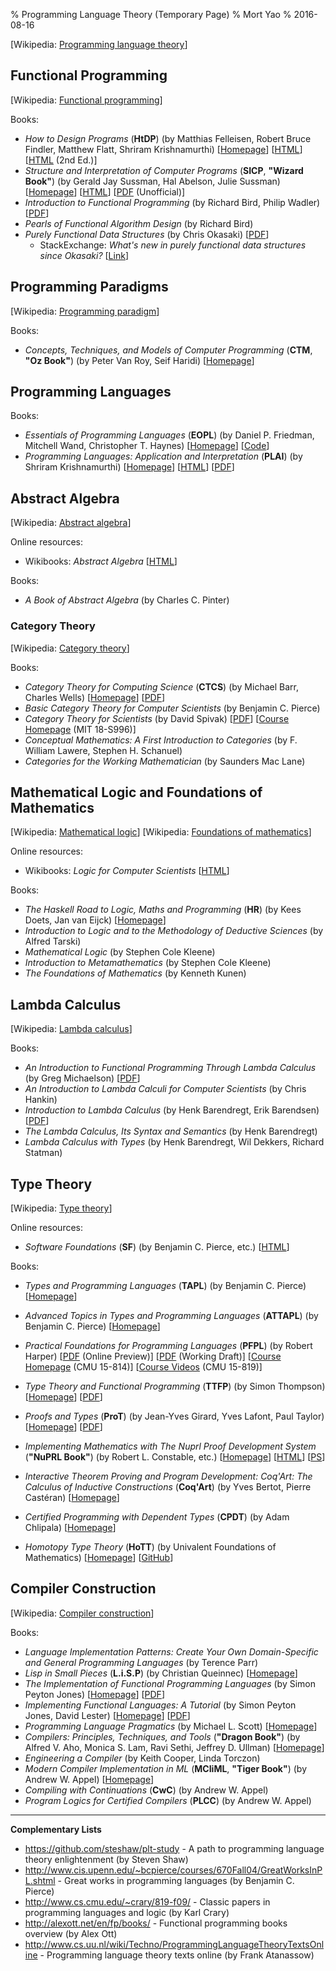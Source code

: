 % Programming Language Theory (Temporary Page)
% Mort Yao
% 2016-08-16

[Wikipedia: [Programming language theory](https://en.wikipedia.org/wiki/Programming_language_theory)]

## Functional Programming

[Wikipedia: [Functional programming](https://en.wikipedia.org/wiki/Functional_programming)]

Books:

* *How to Design Programs* (**HtDP**) (by Matthias Felleisen, Robert Bruce Findler, Matthew Flatt, Shriram Krishnamurthi) [[Homepage](http://htdp.org/)] [[HTML](http://htdp.org/2003-09-26/Book/)] [[HTML](http://www.ccs.neu.edu/home/matthias/HtDP2e/) (2nd Ed.)]
* *Structure and Interpretation of Computer Programs* (**SICP**, **"Wizard Book"**) (by Gerald Jay Sussman, Hal Abelson, Julie Sussman) [[Homepage](http://mitpress.mit.edu/sicp/)] [[HTML](http://mitpress.mit.edu/sicp/full-text/book/book.html)] [[PDF](https://github.com/sarabander/sicp-pdf/blob/master/sicp.pdf?raw=true) (Unofficial)]
* *Introduction to Functional Programming* (by Richard Bird, Philip Wadler) [[PDF](http://www.nlda-tw.nl/janmartin/vakken/TFIT/Extra%20materiaal/Bird_Wadler.%20Introduction%20to%20Functional%20Programming.1ed.pdf)]
* *Pearls of Functional Algorithm Design* (by Richard Bird)
* *Purely Functional Data Structures* (by Chris Okasaki) [[PDF](http://www.cs.cmu.edu/~rwh/theses/okasaki.pdf)]
    * StackExchange: *What's new in purely functional data structures since Okasaki?* [[Link](http://cstheory.stackexchange.com/questions/1539/whats-new-in-purely-functional-data-structures-since-okasaki)]

## Programming Paradigms

[Wikipedia: [Programming paradigm](https://en.wikipedia.org/wiki/Programming_paradigm)]

Books:

* *Concepts, Techniques, and Models of Computer Programming* (**CTM**, **"Oz Book"**) (by Peter Van Roy, Seif Haridi) [[Homepage](http://www.info.ucl.ac.be/~pvr/book.html)]

## Programming Languages

Books:

* *Essentials of Programming Languages* (**EOPL**) (by Daniel P. Friedman, Mitchell Wand, Christopher T. Haynes) [[Homepage](http://www.eopl3.com/)] [[Code](https://github.com/mwand/eopl3)]
* *Programming Languages: Application and Interpretation* (**PLAI**) (by Shriram Krishnamurthi) [[Homepage](http://cs.brown.edu/~sk/Publications/Books/ProgLangs/)] [[HTML](http://cs.brown.edu/courses/cs173/2012/book/)] [[PDF](http://www.cs.brown.edu/courses/cs173/2012/book/book.pdf)]

## Abstract Algebra

[Wikipedia: [Abstract algebra](https://en.wikipedia.org/wiki/Abstract_algebra)]

Online resources:

* Wikibooks: *Abstract Algebra* [[HTML](https://en.wikibooks.org/wiki/Abstract_Algebra)]

Books:

* *A Book of Abstract Algebra* (by Charles C. Pinter)

### Category Theory

[Wikipedia: [Category theory](https://en.wikipedia.org/wiki/Category_theory)]

Books:

* *Category Theory for Computing Science* (**CTCS**) (by Michael Barr, Charles Wells) [[Homepage](http://www.tac.mta.ca/tac/reprints/articles/22/tr22abs.html)] [[PDF](http://www.tac.mta.ca/tac/reprints/articles/22/tr22.pdf)]
* *Basic Category Theory for Computer Scientists* (by Benjamin C. Pierce)
* *Category Theory for Scientists* (by David Spivak) [[PDF](http://math.mit.edu/~dspivak/CT4S.pdf)] [[Course Homepage](http://math.mit.edu/~dspivak/teaching/sp13/) (MIT 18-S996)]
* *Conceptual Mathematics: A First Introduction to Categories* (by F. William Lawere, Stephen H. Schanuel)
* *Categories for the Working Mathematician* (by Saunders Mac Lane)

## Mathematical Logic and Foundations of Mathematics

[Wikipedia: [Mathematical logic](https://en.wikipedia.org/wiki/Mathematical_logic)] [Wikipedia: [Foundations of mathematics](https://en.wikipedia.org/wiki/Foundations_of_mathematics)]

Online resources:

* Wikibooks: *Logic for Computer Scientists* [[HTML](https://en.wikibooks.org/wiki/Logic_for_Computer_Scientists)]

Books:

* *The Haskell Road to Logic, Maths and Programming* (**HR**) (by Kees Doets, Jan van Eijck) [[Homepage](http://homepages.cwi.nl/~jve/HR/)]
* *Introduction to Logic and to the Methodology of Deductive Sciences* (by Alfred Tarski)
* *Mathematical Logic* (by Stephen Cole Kleene)
* *Introduction to Metamathematics* (by Stephen Cole Kleene)
* *The Foundations of Mathematics* (by Kenneth Kunen)

## Lambda Calculus

[Wikipedia: [Lambda calculus](https://en.wikipedia.org/wiki/Lambda_calculus)]

Books:

* *An Introduction to Functional Programming Through Lambda Calculus* (by Greg Michaelson) [[PDF](http://www.cs.rochester.edu/~brown/173/readings/LCBook.pdf)]
* *An Introduction to Lambda Calculi for Computer Scientists* (by Chris Hankin)
* *Introduction to Lambda Calculus* (by Henk Barendregt, Erik Barendsen) [[PDF](http://www.cse.chalmers.se/research/group/logic/TypesSS05/Extra/geuvers.pdf)]
* *The Lambda Calculus, Its Syntax and Semantics* (by Henk Barendregt)
* *Lambda Calculus with Types* (by Henk Barendregt, Wil Dekkers, Richard Statman)

## Type Theory

[Wikipedia: [Type theory](https://en.wikipedia.org/wiki/Type_theory)]

Online resources:

* *Software Foundations* (**SF**) (by Benjamin C. Pierce, etc.) [[HTML](http://www.cis.upenn.edu/~bcpierce/sf/)]

Books:

* *Types and Programming Languages* (**TAPL**) (by Benjamin C. Pierce) [[Homepage](http://www.cis.upenn.edu/~bcpierce/tapl/)]
* *Advanced Topics in Types and Programming Languages* (**ATTAPL**) (by Benjamin C. Pierce) [[Homepage](http://www.cis.upenn.edu/~bcpierce/attapl/)]
* *Practical Foundations for Programming Languages* (**PFPL**) (by Robert Harper) [[PDF](http://www.cs.cmu.edu/~rwh/plbook/book.pdf) (Online Preview)] [[PDF](http://www.cs.cmu.edu/~rwh/plbook/2nded.pdf) (Working Draft)] [[Course Homepage](http://www.cs.cmu.edu/~rwh/courses/typesys/) (CMU 15-814)] [[Course Videos](http://scs.hosted.panopto.com/Panopto/Pages/Sessions/List.aspx#folderID=%2207756bb0-b872-4a4a-95b1-b77ad206dab3%22) (CMU 15-819)]
* *Type Theory and Functional Programming* (**TTFP**) (by Simon Thompson) [[Homepage](http://www.cs.kent.ac.uk/people/staff/sjt/TTFP/)] [[PDF](http://www.cs.kent.ac.uk/people/staff/sjt/TTFP/ttfp.pdf)]

* *Proofs and Types* (**ProT**) (by Jean-Yves Girard, Yves Lafont, Paul Taylor) [[Homepage](http://www.paultaylor.eu/stable/Proofs+Types.html)] [[PDF](http://www.paultaylor.eu/stable/prot.pdf)]
* *Implementing Mathematics with The Nuprl Proof Development System* (**"NuPRL Book"**) (by Robert L. Constable, etc.) [[Homepage](http://www.nuprl.org/book/)] [[HTML](http://www.cs.cornell.edu/info/projects/nuprl/book/doc.html)] [[PS](ftp://ftp.cs.cornell.edu/pub/nuprl/doc/book.ps.gz)]
* *Interactive Theorem Proving and Program Development: Coq'Art: The Calculus of Inductive Constructions* (**Coq'Art**) (by Yves Bertot, Pierre Castéran) [[Homepage](http://www.labri.fr/perso/casteran/CoqArt/index.html)]
* *Certified Programming with Dependent Types* (**CPDT**) (by Adam Chlipala) [[Homepage](http://adam.chlipala.net/cpdt/)]
* *Homotopy Type Theory* (**HoTT**) (by Univalent Foundations of Mathematics) [[Homepage](http://homotopytypetheory.org/book/)] [[GitHub](https://github.com/HoTT/book)]

## Compiler Construction

[Wikipedia: [Compiler construction](https://en.wikipedia.org/wiki/Compiler_construction)]

Books:

* *Language Implementation Patterns: Create Your Own Domain-Specific and General Programming Languages* (by Terence Parr)
* *Lisp in Small Pieces* (**L.i.S.P**) (by Christian Queinnec) [[Homepage](http://pagesperso-systeme.lip6.fr/Christian.Queinnec/WWW/LiSP.html)]
* *The Implementation of Functional Programming Languages* (by Simon Peyton Jones) [[Homepage](http://research.microsoft.com/en-us/um/people/simonpj/papers/slpj-book-1987/)] [[PDF](http://research.microsoft.com/en-us/um/people/simonpj/papers/slpj-book-1987/slpj-book-1987.tar.gz)]
* *Implementing Functional Languages: A Tutorial* (by Simon Peyton Jones, David Lester) [[Homepage](http://research.microsoft.com/en-us/um/people/simonpj/papers/pj-lester-book/)] [[PDF](http://research.microsoft.com/en-us/um/people/simonpj/papers/pj-lester-book/student.pdf.gz)]
* *Programming Language Pragmatics* (by Michael L. Scott) [[Homepage](http://www.cs.rochester.edu/~scott/pragmatics/)]
* *Compilers: Principles, Techniques, and Tools* (**"Dragon Book"**) (by Alfred V. Aho, Monica S. Lam, Ravi Sethi, Jeffrey D. Ullman) [[Homepage](http://dragonbook.stanford.edu/)]
* *Engineering a Compiler* (by Keith Cooper, Linda Torczon)
* *Modern Compiler Implementation in ML* (**MCIiML**, **"Tiger Book"**) (by Andrew W. Appel) [[Homepage](http://www.cs.princeton.edu/~appel/modern/ml/)]
* *Compiling with Continuations* (**CwC**) (by Andrew W. Appel)
* *Program Logics for Certified Compilers* (**PLCC**) (by Andrew W. Appel)

***

**Complementary Lists**

* <https://github.com/steshaw/plt-study> - A path to programming language theory enlightenment (by Steven Shaw)
* <http://www.cis.upenn.edu/~bcpierce/courses/670Fall04/GreatWorksInPL.shtml> - Great works in programming languages (by Benjamin C. Pierce)
* <http://www.cs.cmu.edu/~crary/819-f09/> - Classic papers in programming languages and logic (by Karl Crary)
* <http://alexott.net/en/fp/books/> - Functional programming books overview (by Alex Ott)
* <http://www.cs.uu.nl/wiki/Techno/ProgrammingLanguageTheoryTextsOnline> - Programming language theory texts online (by Frank Atanassow)
